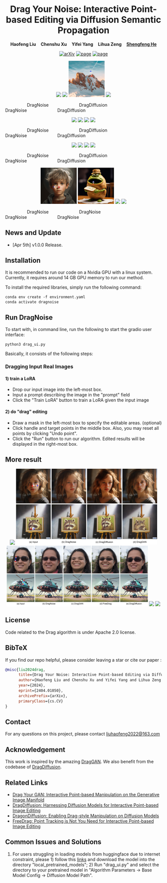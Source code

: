<p align="center">
  <h1 align="center">Drag Your Noise: Interactive Point-based Editing via Diffusion Semantic Propagation</h1>
  <p align="center">
    <strong>Haofeng Liu</strong>
    &nbsp;&nbsp;
    <strong>Chenshu Xu</strong>
    &nbsp;&nbsp;
    <strong>Yifei Yang</strong>
    &nbsp;&nbsp;
    <strong>Lihua Zeng</strong>
    &nbsp;&nbsp;
    <a href="http://www.shengfenghe.com/"><strong>Shengfeng He</strong></a>
  </p>
  <p align="center">
    <a href="https://arxiv.org/abs/2404.01050"><img alt='arXiv' src="https://img.shields.io/badge/arXiv-2404.01050-b31b1b.svg"></a>
    <a href="https://www.youtube.com/watch?v=gKq0s_CvCAg&t=1s"><img alt='page' src="https://img.shields.io/badge/YouTube-orange"></a>
    <a href="https://space.bilibili.com/386002941?spm_id_from=333.1007.0.0"><img alt='page' src="https://img.shields.io/badge/Bilibili-red"></a>
  </p>
  <div align="center">
    <img src="./image/GIF/robot-noise.gif", width="23%">
    <img src="./image/GIF/robot-diffusion.gif", width="23%">
    <img src="./image/GIF/mountain-noise.gif", width="23%">
    <img src="./image/GIF/mountain-diffusion.gif", width="23%">
    <p align="left">&emsp;&emsp;&emsp;&emsp;&emsp;DragNoise&emsp;&emsp;&emsp;&emsp;&emsp;&emsp;&emsp;DragDiffusion&emsp;&emsp;&emsp;&emsp;&emsp;&emsp;&emsp;&emsp;DragNoise&emsp;&emsp;&emsp;&emsp;&emsp;&emsp;&emsp;DragDiffusion</p>
  </div>
  <div align="center">
    <img src="./image/GIF/girl-Noise.gif", width="23%">
    <img src="./image/GIF/girl-diffusion.gif", width="23%">
    <img src="./image/GIF/cake-noise-min.gif", width="23%">
    <img src="./image/GIF/cake-diffusion-min.gif", width="23%">
    <p align="left">&emsp;&emsp;&emsp;&emsp;&emsp;DragNoise&emsp;&emsp;&emsp;&emsp;&emsp;&emsp;&emsp;DragDiffusion&emsp;&emsp;&emsp;&emsp;&emsp;&emsp;&emsp;&emsp;DragNoise&emsp;&emsp;&emsp;&emsp;&emsp;&emsp;&emsp;DragDiffusion</p>
  </div>
  <div align="center">
    <img src="./image/GIF/tom-noise-min.gif", width="23%">
    <img src="./image/GIF/tom-diffusion-min.gif", width="23%">
    <img src="./image/GIF/oldman-noise.gif", width="22.4%">
    <img src="./image/GIF/oldman-diffusion-min.gif", width="22.4%">
    <p align="left">&emsp;&emsp;&emsp;&emsp;&emsp;DragNoise&emsp;&emsp;&emsp;&emsp;&emsp;&emsp;&emsp;DragDiffusion&emsp;&emsp;&emsp;&emsp;&emsp;&emsp;&emsp;&emsp;DragNoise&emsp;&emsp;&emsp;&emsp;&emsp;&emsp;&emsp;DragDiffusion</p>
  </div>
  <div align="center">
    <img src="./image/GIF/boy-noise.gif", width="23%">
    <img src="./image/GIF/mouth-noise.gif", width="23%">
    <img src="./image/GIF/tiger-noise-min.gif", width="17.1%">
    <img src="./image/GIF/road-noise-min.gif", width="26.4%">
    <p align="left">&emsp;&emsp;&emsp;&emsp;&emsp;DragNoise&emsp;&emsp;&emsp;&emsp;&emsp;&emsp;&emsp;DragNoise&emsp;&emsp;&emsp;&emsp;&emsp;&emsp;&emsp;&emsp;&emsp;DragNoise&emsp;&emsp;&emsp;&emsp;&emsp;&emsp;&emsp;DragNoise</p>
  </div>
</p>

## News and Update
* [Apr 5th] v1.0.0 Release.

## Installation

It is recommended to run our code on a Nvidia GPU with a linux system. Currently, it requires around 14 GB GPU memory to run our method.

To install the required libraries, simply run the following command:
```
conda env create -f environment.yaml
conda activate dragnoise
```

## Run DragNoise
To start with, in command line, run the following to start the gradio user interface:
```
python3 drag_ui.py
```
Basically, it consists of the following steps:

### Dragging Input Real Images
#### 1) train a LoRA
* Drop our input image into the left-most box.
* Input a prompt describing the image in the "prompt" field
* Click the "Train LoRA" button to train a LoRA given the input image

#### 2) do "drag" editing
* Draw a mask in the left-most box to specify the editable areas. (optional)
* Click handle and target points in the middle box. Also, you may reset all points by clicking "Undo point".
* Click the "Run" button to run our algorithm. Edited results will be displayed in the right-most box.


## More result
<a id="more reault">
<div align="center">
    <img src="./image/image2.png", width="90%">
    <img src="./image/image1.png", width="90%">
    <img src="./image/image3.png", width="90%">
    <img src="./image/image4.png", width="90%">
    <img src="./image/image5.png", width="90%">
  </div>
</a>

## License
Code related to the Drag algorithm is under Apache 2.0 license.


## BibTeX
If you find our repo helpful, please consider leaving a star or cite our paper :
```bibtex
@misc{liu2024drag,
      title={Drag Your Noise: Interactive Point-based Editing via Diffusion Semantic Propagation}, 
      author={Haofeng Liu and Chenshu Xu and Yifei Yang and Lihua Zeng and Shengfeng He},
      year={2024},
      eprint={2404.01050},
      archivePrefix={arXiv},
      primaryClass={cs.CV}
}
```

## Contact
For any questions on this project, please contact liuhaofeng2022@163.com

## Acknowledgement
This work is inspired by the amazing [DragGAN](https://vcai.mpi-inf.mpg.de/projects/DragGAN/). We also benefit from the codebase of [DragDiffusion](https://github.com/Yujun-Shi/DragDiffusion). 
## Related Links
* [Drag Your GAN: Interactive Point-based Manipulation on the Generative Image Manifold](https://vcai.mpi-inf.mpg.de/projects/DragGAN/)
* [DragDiffusion: Harnessing Diffusion Models for Interactive Point-based Image Editing](https://github.com/Yujun-Shi/DragDiffusion)
* [DragonDiffusion: Enabling Drag-style Manipulation on Diffusion Models](https://mc-e.github.io/project/DragonDiffusion/)
* [FreeDrag: Point Tracking is Not You Need for Interactive Point-based Image Editing](https://lin-chen.site/projects/freedrag/)


## Common Issues and Solutions
1) For users struggling in loading models from huggingface due to internet constraint, please 1) follow this [links](https://zhuanlan.zhihu.com/p/475260268) and download the model into the directory "local\_pretrained\_models"; 2) Run "drag\_ui.py" and select the directory to your pretrained model in "Algorithm Parameters -> Base Model Config -> Diffusion Model Path".


